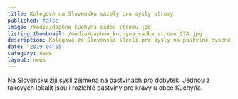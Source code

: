```yaml
---
title: Kolegové na Slovensku sázely pro sysly stromy
published: false
image: /media/daphne_kuchyna_sadba_stromu.jpg
listing_thumbnail: /media/daphne_kuchyna_sadba_stromu_274.jpg
description: Kolegové ze Slovenska sázeli pro sysly na pastvině ovocné stromy.
date: '2019-04-05'
category: news
layout: news
---
```

Na Slovensku žijí sysli zejména na pastvinách pro dobytek. Jednou z takových lokalit jsou i rozlehlé pastviny pro krávy u obce Kuchyňa.
